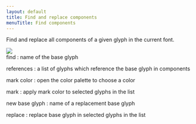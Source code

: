 ```yaml
---
layout: default
title: Find and replace components
menuTitle: Find components
---
```


Find and replace all components of a given glyph in the current font.

<div class='container'>

<div class='screenshot'>
  <img src='/images/font/findComponents.png' />
</div>

<div class='captions' markdown='1'>
find
: name of the base glyph

references
: a list of glyphs which reference the base glyph in components

mark color
: open the color palette to choose a color

mark
: apply mark color to selected glyphs in the list

new base glyph
: name of a replacement base glyph

replace
: replace base glyph in selected glyphs in the list
</div>

</div>
